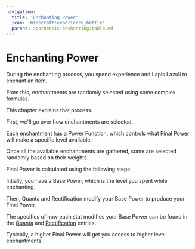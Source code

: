 ```yaml
---
navigation:
  title: 'Enchanting Power'
  icon: 'minecraft:experience_bottle'
  parent: apotheosis:enchanting/table.md
---
```


# Enchanting Power

During the enchanting process, you spend experience and Lapis Lazuli to enchant an item.

From this, enchantments are randomly selected using some complex formulas.

This chapter explains that process.

First, we'll go over how enchantments are selected.

Each enchantment has a <Color id="dark_purple">Power Function</Color>, which controls what <Color id="dark_purple">Final Power</Color> will make a specific level available.

Once all the available enchantments are gathered, some are selected randomly based on their weights.

<Color id="dark_purple">Final Power</Color> is calculated using the following steps:

Intially, you have a <Color id="gold">Base Power</Color>, which is the level you spent while enchanting.

Then, <Color id="red">Quanta</Color> and Rectification modify your <Color id="gold">Base Power</Color> to produce your <Color id="dark_purple">Final Power</Color>.

The specifics of how each stat modifies your <Color id="gold">Base Power</Color> can be found in the [<Color id="red">Quanta</Color>](./stats.md#quanta) and [Rectification](./stats.md#rectification) entries.

Typically, a higher <Color id="dark_purple">Final Power</Color> will get you access to higher level enchantments.
